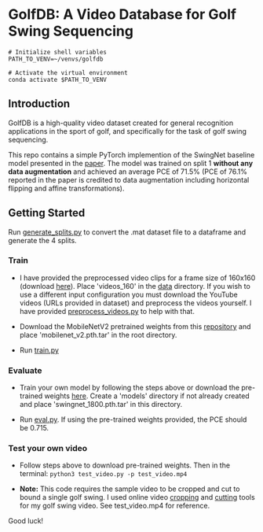 # GolfDB: A Video Database for Golf Swing Sequencing

```Shell
# Initialize shell variables
PATH_TO_VENV=~/venvs/golfdb
```
```Shell
# Activate the virtual environment
conda activate $PATH_TO_VENV
```

## Introduction
GolfDB is a high-quality video dataset created for general recognition applications 
in the sport of golf, and specifically for the task of golf swing sequencing. 

This repo contains a simple PyTorch implemention of the SwingNet baseline model presented in the 
[paper](https://arxiv.org/abs/1903.06528).
The model was trained on split 1 **without any data augmentation** and achieved an average PCE of 71.5% (PCE
of 76.1% reported in the paper is credited to data augmentation including horizontal flipping and affine 
transformations). 

## Getting Started
Run [generate_splits.py](./data/generate_splits.py) to convert the .mat dataset file to a dataframe and 
generate the 4 splits.

### Train
* I have provided the preprocessed video clips for a frame size of 160x160 (download 
[here](https://drive.google.com/file/d/1uBwRxFxW04EqG87VCoX3l6vXeV5T5JYJ/view?usp=sharing)). 
Place 'videos_160' in the [data](./data/) directory. 
If you wish to use a different input configuration you must download the YouTube videos (URLs provided in 
dataset) and preprocess the videos yourself. I have provided [preprocess_videos.py](./data/preprocess_videos.py) to
help with that.

* Download the MobileNetV2 pretrained weights from this [repository](https://github.com/tonylins/pytorch-mobilenet-v2) 
and place 'mobilenet_v2.pth.tar' in the root directory. 

* Run [train.py](train.py)

### Evaluate
* Train your own model by following the steps above or download the pre-trained weights 
[here](https://drive.google.com/file/d/1MBIDwHSM8OKRbxS8YfyRLnUBAdt0nupW/view?usp=sharing). Create a 'models' directory
if not already created and place 'swingnet_1800.pth.tar' in this directory.

* Run [eval.py](eval.py). If using the pre-trained weights provided, the PCE should be 0.715.  

### Test your own video
* Follow steps above to download pre-trained weights. Then in the terminal: `python3 test_video.py -p test_video.mp4`

* **Note:** This code requires the sample video to be cropped and cut to bound a single golf swing. 
I used online video [cropping](https://ezgif.com/crop-video) and [cutting](https://online-video-cutter.com/) 
tools for my golf swing video. See test_video.mp4 for reference.

Good luck!
